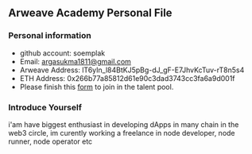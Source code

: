 ## Arweave Academy Personal File

### Personal information

- github account: soemplak
- Email: argasukma1811@gmail.com
- Arweave Address: lT6yIn_l84BtKJ5pBg-dJ_gF-E7JhvKcTuv-rT8n5s4
- ETH Address: 0x266b77a85812d61e90c3dad3743cc3fa6a9d001f
- Please finish this [form](https://docs.google.com/forms/d/e/1FAIpQLSfWA5fIIcBgmRppm3jNz5vmf9Mai_QMVil-2pO4r7YKn_Zhtw/viewform?usp=sf_link) to join in the talent pool.

### Introduce Yourself
 i'am have biggest enthusiast in developing dApps in many chain in the web3 circle, im curently working a freelance in node developer, node runner, node operator etc
